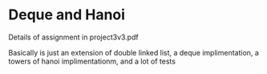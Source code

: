 # Deque and Hanoi


Details of assignment in project3v3.pdf


Basically is just an extension of double linked list, a deque implimentation, a towers of hanoi implimentationm, and a lot of tests
